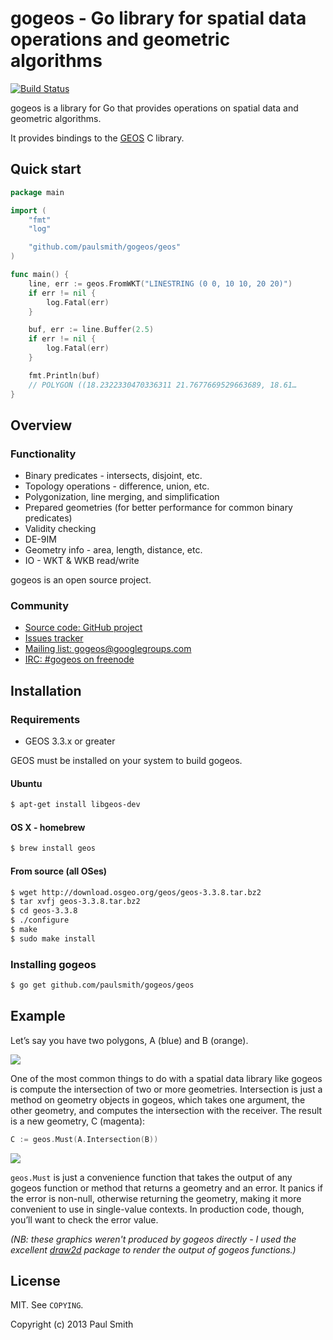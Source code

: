 gogeos - Go library for spatial data operations and geometric algorithms
========================================================================

[![Build Status](https://travis-ci.org/paulsmith/gogeos.png?branch=master)](https://travis-ci.org/paulsmith/gogeos)

gogeos is a library for Go that provides operations on spatial data and
geometric algorithms.

It provides bindings to the [GEOS](http://trac.osgeo.org/geos/) C library.

Quick start
-----------

```go
package main

import (
	"fmt"
	"log"

	"github.com/paulsmith/gogeos/geos"
)

func main() {
	line, err := geos.FromWKT("LINESTRING (0 0, 10 10, 20 20)")
	if err != nil {
		log.Fatal(err)
	}

	buf, err := line.Buffer(2.5)
	if err != nil {
		log.Fatal(err)
	}

	fmt.Println(buf)
	// POLYGON ((18.2322330470336311 21.7677669529663689, 18.61…
}
```

Overview
--------

### Functionality

 * Binary predicates - intersects, disjoint, etc.
 * Topology operations - difference, union, etc.
 * Polygonization, line merging, and simplification
 * Prepared geometries (for better performance for common binary predicates)
 * Validity checking
 * DE-9IM
 * Geometry info - area, length, distance, etc.
 * IO - WKT & WKB read/write

gogeos is an open source project.

### Community

 * [Source code: GitHub project](https://github.com/paulsmith/gogeos)
 * [Issues tracker](https://github.com/paulsmith/gogeos/issues)
 * [Mailing list: gogeos@googlegroups.com](https://groups.google.com/forum/?fromgroups#!forum/gogeos)
 * [IRC: #gogeos on freenode](irc://irc.freenode.net/gogeos)

Installation
------------

### Requirements

 * GEOS 3.3.x or greater

GEOS must be installed on your system to build gogeos.

#### Ubuntu

```bash
$ apt-get install libgeos-dev
```

#### OS X - homebrew

```bash
$ brew install geos
```

#### From source (all OSes)

```bash
$ wget http://download.osgeo.org/geos/geos-3.3.8.tar.bz2
$ tar xvfj geos-3.3.8.tar.bz2
$ cd geos-3.3.8
$ ./configure
$ make
$ sudo make install
```

### Installing gogeos

```bash
$ go get github.com/paulsmith/gogeos/geos
```

Example
-------

Let’s say you have two polygons, A (blue) and B (orange).

![](http://paulsmith.github.io/gogeos/img/example2-a-b.png)

One of the most common things to do with a spatial data library like gogeos is
compute the intersection of two or more geometries. Intersection is just
a method on geometry objects in gogeos, which takes one argument, the other
geometry, and computes the intersection with the receiver. The result is a new
geometry, C (magenta):

```go
C := geos.Must(A.Intersection(B))
```

![](http://paulsmith.github.io/gogeos/img/example3-intersection.png)

`geos.Must` is just a convenience function that takes the output of any gogeos
function or method that returns a geometry and an error. It panics if the
error is non-null, otherwise returning the geometry, making it more convenient
to use in single-value contexts. In production code, though, you’ll want to
check the error value.

*(NB: these graphics weren't produced by gogeos directly - I used the
excellent [draw2d](http://code.google.com/p/draw2d/draw2d) package to render
the output of gogeos functions.)*

License
-------

MIT. See `COPYING`.

Copyright (c) 2013 Paul Smith
